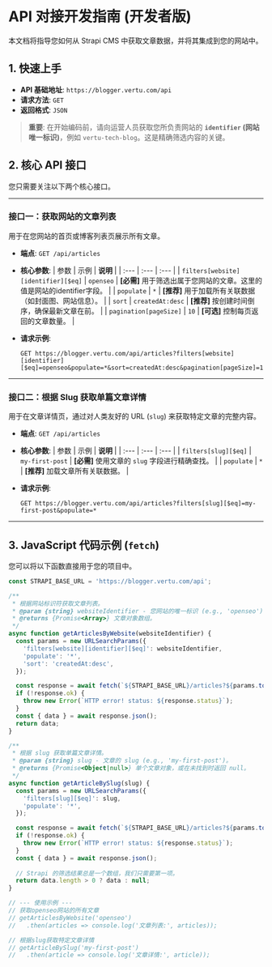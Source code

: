 # API 对接开发指南 (开发者版)

本文档将指导您如何从 Strapi CMS 中获取文章数据，并将其集成到您的网站中。

## 1. 快速上手

*   **API 基础地址**: `https://blogger.vertu.com/api`
*   **请求方法**: `GET`
*   **返回格式**: `JSON`

> **重要**: 在开始编码前，请向运营人员获取您所负责网站的 **`identifier` (网站唯一标识)**，例如 `vertu-tech-blog`。这是精确筛选内容的关键。

## 2. 核心 API 接口

您只需要关注以下两个核心接口。

---

### 接口一：获取网站的文章列表

用于在您网站的首页或博客列表页展示所有文章。

*   **端点**: `GET /api/articles`

*   **核心参数**:
    | 参数 | 示例 | **说明** |
    | :--- | :--- | :--- |
    | `filters[website][identifier][$eq]` | `openseo` | **[必需]** 用于筛选出属于您网站的文章。这里的值是网站的identifier字段。 |
    | `populate` | `*` | **[推荐]** 用于加载所有关联数据（如封面图、网站信息）。 |
    | `sort` | `createdAt:desc` | **[推荐]** 按创建时间倒序，确保最新文章在前。 |
    | `pagination[pageSize]` | `10` | **[可选]** 控制每页返回的文章数量。 |

*   **请求示例**:
    ```http
    GET https://blogger.vertu.com/api/articles?filters[website][identifier][$eq]=openseo&populate=*&sort=createdAt:desc&pagination[pageSize]=10
    ```

---

### 接口二：根据 Slug 获取单篇文章详情

用于在文章详情页，通过对人类友好的 URL (`slug`) 来获取特定文章的完整内容。

*   **端点**: `GET /api/articles`

*   **核心参数**:
    | 参数 | 示例 | **说明** |
    | :--- | :--- | :--- |
    | `filters[slug][$eq]` | `my-first-post` | **[必需]** 使用文章的 `slug` 字段进行精确查找。 |
    | `populate` | `*` | **[推荐]** 加载文章所有关联数据。 |

*   **请求示例**:
    ```http
    GET https://blogger.vertu.com/api/articles?filters[slug][$eq]=my-first-post&populate=*
    ```

---

## 3. JavaScript 代码示例 (`fetch`)

您可以将以下函数直接用于您的项目中。

```javascript
const STRAPI_BASE_URL = 'https://blogger.vertu.com/api';

/**
 * 根据网站标识符获取文章列表。
 * @param {string} websiteIdentifier - 您网站的唯一标识 (e.g., 'openseo')。
 * @returns {Promise<Array>} 文章对象数组。
 */
async function getArticlesByWebsite(websiteIdentifier) {
  const params = new URLSearchParams({
    'filters[website][identifier][$eq]': websiteIdentifier,
    'populate': '*',
    'sort': 'createdAt:desc',
  });

  const response = await fetch(`${STRAPI_BASE_URL}/articles?${params.toString()}`);
  if (!response.ok) {
    throw new Error(`HTTP error! status: ${response.status}`);
  }
  const { data } = await response.json();
  return data;
}

/**
 * 根据 slug 获取单篇文章详情。
 * @param {string} slug - 文章的 slug (e.g., 'my-first-post')。
 * @returns {Promise<Object|null>} 单个文章对象，或在未找到时返回 null。
 */
async function getArticleBySlug(slug) {
  const params = new URLSearchParams({
    'filters[slug][$eq]': slug,
    'populate': '*',
  });

  const response = await fetch(`${STRAPI_BASE_URL}/articles?${params.toString()}`);
  if (!response.ok) {
    throw new Error(`HTTP error! status: ${response.status}`);
  }
  const { data } = await response.json();
  
  // Strapi 的筛选结果总是一个数组，我们只需要第一项。
  return data.length > 0 ? data : null;
}

// --- 使用示例 ---
// 获取openseo网站的所有文章
// getArticlesByWebsite('openseo')
//   .then(articles => console.log('文章列表:', articles));

// 根据slug获取特定文章详情
// getArticleBySlug('my-first-post')
//   .then(article => console.log('文章详情:', article));
```